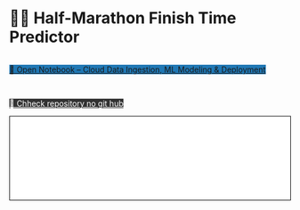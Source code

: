 # 🏃‍♂️ Half-Marathon Finish Time Predictor


<div style="display: flex; gap: 1rem; margin-top: 1rem; flex-wrap: wrap;">

  <a href="https://github.com/KamilSemczuk13/notebooks_to_portfolio/blob/main/Data_Science/maraton_model.ipynb" 
     class="md-button md-button--primary" 
     style="background-color: #1f77b4;">
    🚀 Open Notebook – Cloud Data Ingestion, ML Modeling & Deployment
  </a>

  <a href="https://github.com/KamilSemczuk13/app_maraton" 
     class="md-button md-button--secondary" 
     style="background-color: #333; color: white;">
    🐙 Chheck repository no git hub
  </a>

</div>

<iframe
    id="content"
    src="maraton_ENG.html"
    width="100%"
    style="border:1px solid black;overflow:hidden;"
></iframe>
<script>
function resizeIframeToFitContent(iframe) {
    iframe.style.height = (iframe.contentWindow.document.documentElement.scrollHeight + 50) + "px";
    iframe.contentDocument.body.style["overflow"] = 'hidden';
}
window.addEventListener('load', function() {
    var iframe = document.getElementById('content');
    resizeIframeToFitContent(iframe);
});
window.addEventListener('resize', function() {
    var iframe = document.getElementById('content');
    resizeIframeToFitContent(iframe);
});
</script>

